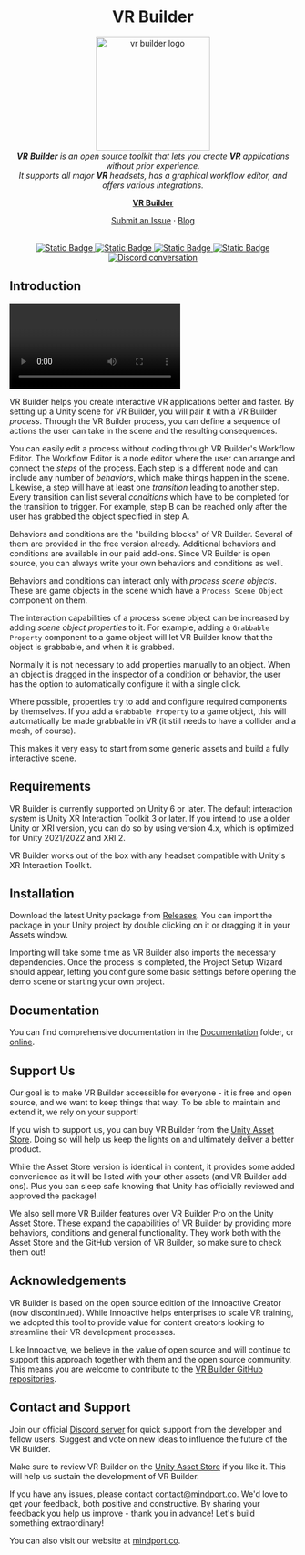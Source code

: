 <h1 align="center">VR Builder</h1>

<p align="center">
    <img src="https://github.com/user-attachments/assets/c8d8ae7e-8369-4d00-9ab1-16159dd1bd6c" alt="vr builder logo" height="200px"/>
    <br>
    <em><span><b>VR</b> <b>Builder</b> is an open source toolkit that lets you create <b>VR</b> applications without prior experience.
    <br>
    It supports all major <b>VR</b> headsets, has a graphical workflow editor, and offers various integrations.</span></em>
    <br>
</p>

<p align="center">
    <a href="https://www.mindport.co/vr-builder"><strong>VR Builder</strong></a>
    <br>
</p>

<p align="center">
    <a href="https://github.com/MindPort-GmbH/VR-Builder/issues">Submit an Issue</a>
    ·
    <a href="https://www.mindport.co/blog">Blog</a>
    <br>
    <br>
</p>

<p align="center">
    <a href="https://u3d.as/3pUD" target="_blank">
        <img alt="Static Badge" src="https://img.shields.io/badge/Unity Asset Store-v5.0.0-Blue?logo=unity">
    </a>
    <a href="https://openupm.com/packages/co.mindport.vrbuilder.core/" target="_blank">
        <img alt="Static Badge" src="https://img.shields.io/badge/OpenUPM-v5.0.0-Blue?logo=UPM&color=%2378f1c8">
    </a>
    <a href="https://u3d.as/3pUD" target="_blank">
        <img alt="Static Badge" src="https://img.shields.io/github/downloads/MindPort-GmbH/VR-Builder/total.svg">
    </a>
    <a href="https://github.com/MindPort-GmbH/VR-Builder/labels/good%20first%20issue" target="_blank">
        <img alt="Static Badge" src="https://img.shields.io/github/issues/MindPort-GmbH/VR-Builder/good%20first%20issue?style=flat-square&color=%232EA043&label=good%20first%20issue">
    </a>
    <a href="https://community.mindport.co/" target="_blank">
        <img src="https://img.shields.io/discord/861482616539578378" alt="Discord conversation">
    </a>
</p>

## Introduction

<video src="https://github.com/MindPort-GmbH/VR-Builder/assets/247111/ca755abb-23fa-4742-a66c-2785bff4e80f" width="300"></video>

VR Builder helps you create interactive VR applications better and faster. By setting up a Unity scene for VR Builder, you will pair it with a VR Builder *process*. Through the VR Builder process, you can define a sequence of actions the user can take in the scene and the resulting consequences.

You can easily edit a process without coding through VR Builder's Workflow Editor. The Workflow Editor is a node editor where the user can arrange and connect the *steps* of the process. Each step is a different node and can include any number of *behaviors*, which make things happen in the scene. Likewise, a step will have at least one *transition* leading to another step. Every transition can list several *conditions* which have to be completed for the transition to trigger. For example, step B can be reached only after the user has grabbed the object specified in step A.

Behaviors and conditions are the "building blocks" of VR Builder. Several of them are provided in the free version already. Additional behaviors and conditions are available in our paid add-ons. Since VR Builder is open source, you can always write your own behaviors and conditions as well.

Behaviors and conditions can interact only with *process scene objects*. These are game objects in the scene which have a `Process Scene Object` component on them.

The interaction capabilities of a process scene object can be increased by adding *scene object properties* to it. For example, adding a `Grabbable Property` component to a game object will let VR Builder know that the object is grabbable, and when it is grabbed.

Normally it is not necessary to add properties manually to an object. When an object is dragged in the inspector of a condition or behavior, the user has the option to automatically configure it with a single click.

Where possible, properties try to add and configure required components by themselves. If you add a `Grabbable Property` to a game object, this will automatically be made grabbable in VR (it still needs to have a collider and a mesh, of course).

This makes it very easy to start from some generic assets and build a fully interactive scene.

## Requirements

VR Builder is currently supported on Unity 6 or later. The default interaction system is Unity XR Interaction Toolkit 3 or later. If you intend to use a older Unity or XRI version, you can do so by using version 4.x, which is optimized for Unity 2021/2022 and XRI 2.

VR Builder works out of the box with any headset compatible with Unity's XR Interaction Toolkit.

## Installation

Download the latest Unity package from [Releases](https://github.com/MindPort-GmbH/VR-Builder/releases). You can import the package in your Unity project by double clicking on it or dragging it in your Assets window.

Importing will take some time as VR Builder also imports the necessary dependencies. Once the process is completed, the Project Setup Wizard should appear, letting you configure some basic settings before opening the demo scene or starting your own project.

## Documentation

You can find comprehensive documentation in the [Documentation](/Documentation/vr-builder-manual.pdf) folder, or [online](documentation.mindport.co).

## Support Us

Our goal is to make VR Builder accessible for everyone - it is free and open source, and we want to keep things that way. To be able to maintain and extend it, we rely on your support!

If you wish to support us, you can buy VR Builder from the [Unity Asset Store](https://u3d.as/3pUD). Doing so will help us keep the lights on and ultimately deliver a better product.

While the Asset Store version is identical in content, it provides some added convenience as it will be listed with your other assets (and VR Builder add-ons). Plus you can sleep safe knowing that Unity has officially reviewed and approved the package!

We also sell more VR Builder features over VR Builder Pro on the Unity Asset Store. These expand the capabilities of VR Builder by providing more behaviors, conditions and general functionality. They work both with the Asset Store and the GitHub version of VR Builder, so make sure to check them out!

## Acknowledgements

VR Builder is based on the open source edition of the Innoactive Creator (now discontinued). While Innoactive helps enterprises to scale VR training, we adopted this tool to provide value for content creators looking to streamline their VR development processes. 

Like Innoactive, we believe in the value of open source and will continue to support this approach together with them and the open source community. 
This means you are welcome to contribute to the [VR Builder GitHub repositories](https://github.com/MindPort-GmbH).

## Contact and Support

Join our official [Discord server](http://community.mindport.co/) for quick support from the developer and fellow users. Suggest and vote on new ideas to influence the future of the VR Builder.

Make sure to review VR Builder on the [Unity Asset Store](https://u3d.as/3pUD) if you like it. This will help us sustain the development of VR Builder.

If you have any issues, please contact [contact@mindport.co](mailto:contact@mindport.co). We'd love to get your feedback, both positive and constructive. By sharing your feedback you help us improve - thank you in advance!
Let's build something extraordinary!

You can also visit our website at [mindport.co](https://www.mindport.co/).
